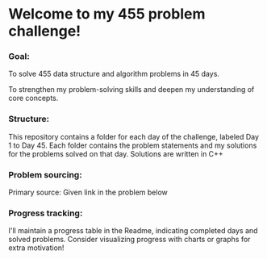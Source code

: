 # Welcome to my 455 problem challenge!

### Goal:

To solve 455 data structure and algorithm problems in 45 days.

To strengthen my problem-solving skills and deepen my understanding of core concepts.

### Structure:

This repository contains a folder for each day of the challenge, labeled Day 1 to Day 45.
Each folder contains the problem statements and my solutions for the problems solved on that day.
Solutions are written in C++

### Problem sourcing:

Primary source: Given link in the problem below

### Progress tracking:

I'll maintain a progress table in the Readme, indicating completed days and solved problems.
Consider visualizing progress with charts or graphs for extra motivation!
